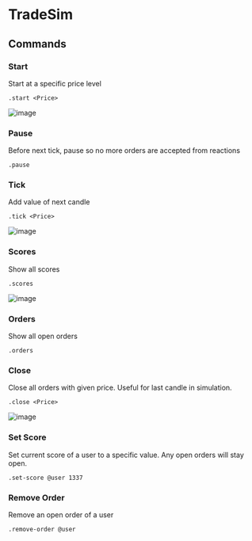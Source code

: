 # TradeSim

## Commands

### Start
Start at a specific price level

```.start <Price>```

![image](https://github.com/olibanjoli/TradeSim/assets/1844103/73f3ebdc-34c5-4042-88c7-f5745b80f984)

### Pause
Before next tick, pause so no more orders are accepted from reactions

```.pause```

### Tick
Add value of next candle

```.tick <Price>```

![image](https://github.com/olibanjoli/TradeSim/assets/1844103/b9fce50a-445f-454a-b60c-6d3fec914cc8)

### Scores
Show all scores

```.scores```

![image](https://github.com/olibanjoli/TradeSim/assets/1844103/a660a568-aecd-49a4-b2a5-02730438e337)


### Orders
Show all open orders

```.orders```

### Close
Close all orders with given price. Useful for last candle in simulation.

```.close <Price>```

![image](https://github.com/olibanjoli/TradeSim/assets/1844103/94741daa-c20c-448c-8edc-64b55c92809c)

### Set Score
Set current score of a user to a specific value. Any open orders will stay open.

```.set-score @user 1337```

### Remove Order
Remove an open order of a user

```.remove-order @user```
